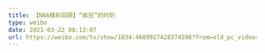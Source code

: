 ```yaml
---
title: 【NBA精彩回顾】“疯狂”的时刻
type: weibo
date: 2021-03-22 08:13:07
url: https://weibo.com/tv/show/1034:4609927428374598?from=old_pc_videoshow
---
```


<!-- more -->